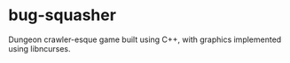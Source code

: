 # bug-squasher
Dungeon crawler-esque game built using C++, with graphics implemented using libncurses.
